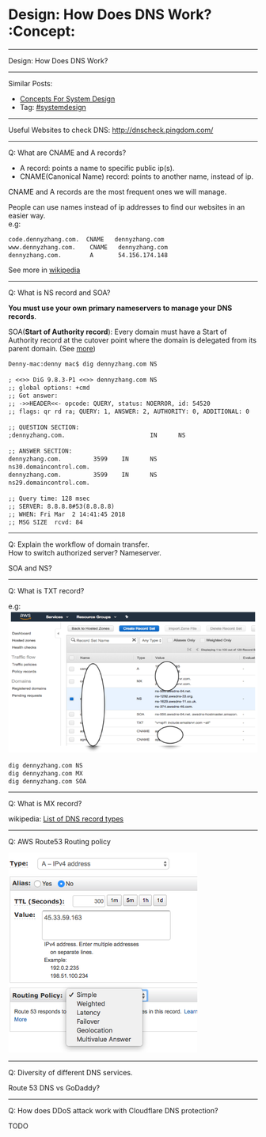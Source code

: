 # Design: How Does DNS Work?     :Concept:


---

Design: How Does DNS Work?  

---

Similar Posts:  
-   [Concepts For System Design](https://code.dennyzhang.com/design-concept)
-   Tag: [#systemdesign](https://code.dennyzhang.com/tag/systemdesign)

---

Useful Websites to check DNS: [<http://dnscheck.pingdom.com/>](http://dnscheck.pingdom.com/)  

---

Q: What are CNAME and A records?  
-   A record: points a name to specific public ip(s).
-   CNAME(Canonical Name) record: points to another name, instead of ip.

CNAME and A records are the most frequent ones we will manage.  

People can use names instead of ip addresses to find our websites in an easier way.  
e.g:  

    code.dennyzhang.com.  CNAME   dennyzhang.com
    www.dennyzhang.com.    CNAME   dennyzhang.com
    dennyzhang.com.        A       54.156.174.148

See more in [wikipedia](https://en.wikipedia.org/wiki/CNAME_record)  

---

Q: What is NS record and SOA?  

**You must use your own primary nameservers to manage your DNS records**.  

SOA(**Start of Authority record**): Every domain must have a Start of Authority record at the cutover point where the domain is delegated from its parent domain. (See [more](https://support.dnsimple.com/articles/soa-record/))  

    Denny-mac:denny mac$ dig dennyzhang.com NS
    
    ; <<>> DiG 9.8.3-P1 <<>> dennyzhang.com NS
    ;; global options: +cmd
    ;; Got answer:
    ;; ->>HEADER<<- opcode: QUERY, status: NOERROR, id: 54520
    ;; flags: qr rd ra; QUERY: 1, ANSWER: 2, AUTHORITY: 0, ADDITIONAL: 0
    
    ;; QUESTION SECTION:
    ;dennyzhang.com.                        IN      NS
    
    ;; ANSWER SECTION:
    dennyzhang.com.         3599    IN      NS      ns30.domaincontrol.com.
    dennyzhang.com.         3599    IN      NS      ns29.domaincontrol.com.
    
    ;; Query time: 128 msec
    ;; SERVER: 8.8.8.8#53(8.8.8.8)
    ;; WHEN: Fri Mar  2 14:41:45 2018
    ;; MSG SIZE  rcvd: 84

---

Q: Explain the workflow of domain transfer.  
How to switch authorized server? Nameserver.  

SOA and NS?  

---

Q: What is TXT record?  

e.g:  
![img](//raw.githubusercontent.com/DennyZhang/images/master/design/dns_sample.png)  

    dig dennyzhang.com NS
    dig dennyzhang.com MX
    dig dennyzhang.com SOA

---

Q: What is MX record?  

wikipedia: [List of DNS record types](https://en.wikipedia.org/wiki/List_of_DNS_record_types)  

---

Q: AWS Route53 Routing policy  

![img](//raw.githubusercontent.com/DennyZhang/images/master/design/aws_route53_routing_policy.png)  

---

Q: Diversity of different DNS services.  

Route 53 DNS vs GoDaddy?  

---

Q: How does DDoS attack work with Cloudflare DNS protection?  

TODO